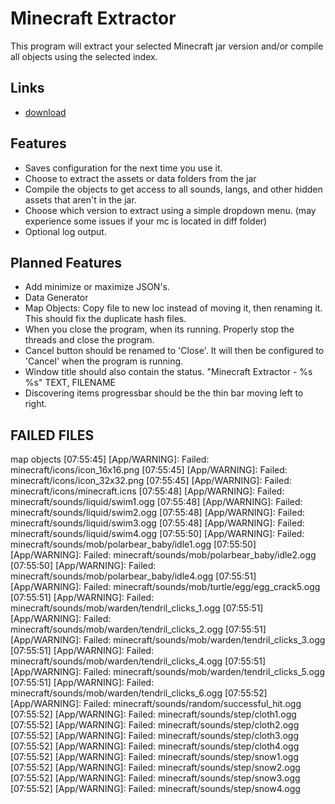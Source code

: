 # Minecraft Extractor
This program will extract your selected Minecraft jar version and/or compile all objects using the selected index.

## Links
- [download](https://legopitstop.weebly.com/minecraft_extracter.html)

## Features
- Saves configuration for the next time you use it.
- Choose to extract the assets or data folders from the jar
- Compile the objects to get access to all sounds, langs, and other hidden assets that aren't in the jar.
- Choose which version to extract using a simple dropdown menu. (may experience some issues if your mc is located in diff folder)
- Optional log output.

## Planned Features
- Add minimize or maximize JSON's.
- Data Generator
- Map Objects: Copy file to new loc instead of moving it, then renaming it. This should fix the duplicate hash files.
- When you close the program, when its running. Properly stop the threads and close the program.
- Cancel button should be renamed to 'Close'. It will then be configured to 'Cancel' when the program is running.
- Window title should also contain the status. "Minecraft Extractor - %s %s" TEXT, FILENAME
- Discovering items progressbar should be the thin bar moving left to right.

## FAILED FILES
map objects
[07:55:45] [App/WARNING]: Failed: minecraft/icons/icon_16x16.png
[07:55:45] [App/WARNING]: Failed: minecraft/icons/icon_32x32.png
[07:55:45] [App/WARNING]: Failed: minecraft/icons/minecraft.icns
[07:55:48] [App/WARNING]: Failed: minecraft/sounds/liquid/swim1.ogg
[07:55:48] [App/WARNING]: Failed: minecraft/sounds/liquid/swim2.ogg
[07:55:48] [App/WARNING]: Failed: minecraft/sounds/liquid/swim3.ogg
[07:55:48] [App/WARNING]: Failed: minecraft/sounds/liquid/swim4.ogg
[07:55:50] [App/WARNING]: Failed: minecraft/sounds/mob/polarbear_baby/idle1.ogg
[07:55:50] [App/WARNING]: Failed: minecraft/sounds/mob/polarbear_baby/idle2.ogg
[07:55:50] [App/WARNING]: Failed: minecraft/sounds/mob/polarbear_baby/idle4.ogg
[07:55:51] [App/WARNING]: Failed: minecraft/sounds/mob/turtle/egg/egg_crack5.ogg
[07:55:51] [App/WARNING]: Failed: minecraft/sounds/mob/warden/tendril_clicks_1.ogg
[07:55:51] [App/WARNING]: Failed: minecraft/sounds/mob/warden/tendril_clicks_2.ogg
[07:55:51] [App/WARNING]: Failed: minecraft/sounds/mob/warden/tendril_clicks_3.ogg
[07:55:51] [App/WARNING]: Failed: minecraft/sounds/mob/warden/tendril_clicks_4.ogg
[07:55:51] [App/WARNING]: Failed: minecraft/sounds/mob/warden/tendril_clicks_5.ogg
[07:55:51] [App/WARNING]: Failed: minecraft/sounds/mob/warden/tendril_clicks_6.ogg
[07:55:52] [App/WARNING]: Failed: minecraft/sounds/random/successful_hit.ogg
[07:55:52] [App/WARNING]: Failed: minecraft/sounds/step/cloth1.ogg
[07:55:52] [App/WARNING]: Failed: minecraft/sounds/step/cloth2.ogg
[07:55:52] [App/WARNING]: Failed: minecraft/sounds/step/cloth3.ogg
[07:55:52] [App/WARNING]: Failed: minecraft/sounds/step/cloth4.ogg
[07:55:52] [App/WARNING]: Failed: minecraft/sounds/step/snow1.ogg
[07:55:52] [App/WARNING]: Failed: minecraft/sounds/step/snow2.ogg
[07:55:52] [App/WARNING]: Failed: minecraft/sounds/step/snow3.ogg
[07:55:52] [App/WARNING]: Failed: minecraft/sounds/step/snow4.ogg